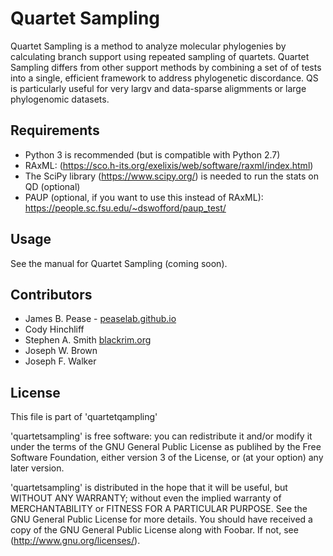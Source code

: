 # Quartet Sampling #
Quartet Sampling is a method to analyze molecular phylogenies by calculating branch support using repeated sampling of quartets.  Quartet Sampling differs from other support methods by combining a set of of tests into a single, efficient framework to address phylogenetic discordance.  QS is particularly useful for very largv and data-sparse aligmments or large phylogenomic datasets.

## Requirements ##
* Python 3 is recommended (but is compatible with Python 2.7)
* RAxML: (https://sco.h-its.org/exelixis/web/software/raxml/index.html)
* The SciPy library (https://www.scipy.org/) is needed to run the stats on QD (optional)
* PAUP (optional, if you want to use this instead of RAxML): https://people.sc.fsu.edu/~dswofford/paup_test/


## Usage ##

See the manual for Quartet Sampling (coming soon).

## Contributors ##
* James B. Pease - [peaselab.github.io](http://peaselab.github.io)
* Cody Hinchliff 
* Stephen A. Smith [blackrim.org](http://blackrim.org)
* Joseph W. Brown
* Joseph F. Walker

## License ##
This file is part of 'quartetqampling'

'quartetsampling' is free software: you can redistribute it and/or modify it under the terms of the GNU General Public License as publihed by the Free Software Foundation, either version 3 of the License, or (at your option) any later version.

'quartetsampling' is distributed in the hope that it will be useful, but WITHOUT ANY WARRANTY; without even the implied warranty of MERCHANTABILITY or FITNESS FOR A PARTICULAR PURPOSE.  See the GNU General Public License for more details. You should have received a copy of the GNU General Public License along with Foobar.  If not, see (http://www.gnu.org/licenses/).
